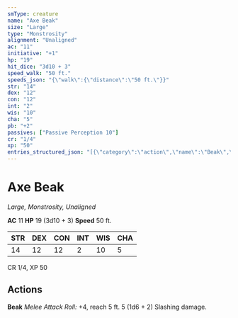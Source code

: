 ```yaml
---
smType: creature
name: "Axe Beak"
size: "Large"
type: "Monstrosity"
alignment: "Unaligned"
ac: "11"
initiative: "+1"
hp: "19"
hit_dice: "3d10 + 3"
speed_walk: "50 ft."
speeds_json: "{\"walk\":{\"distance\":\"50 ft.\"}}"
str: "14"
dex: "12"
con: "12"
int: "2"
wis: "10"
cha: "5"
pb: "+2"
passives: ["Passive Perception 10"]
cr: "1/4"
xp: "50"
entries_structured_json: "[{\"category\":\"action\",\"name\":\"Beak\",\"text\":\"*Melee Attack Roll:* +4, reach 5 ft. 5 (1d6 + 2) Slashing damage.\",\"kind\":\"Melee Attack Roll\",\"to_hit\":\"+4\",\"range\":\"5 ft\",\"damage\":\"5 (1d6 + 2) Slashing\"}]"
---
```


# Axe Beak
*Large, Monstrosity, Unaligned*

**AC** 11
**HP** 19 (3d10 + 3)
**Speed** 50 ft.

| STR | DEX | CON | INT | WIS | CHA |
| --- | --- | --- | --- | --- | --- |
| 14 | 12 | 12 | 2 | 10 | 5 |

CR 1/4, XP 50

## Actions

**Beak**
*Melee Attack Roll:* +4, reach 5 ft. 5 (1d6 + 2) Slashing damage.
